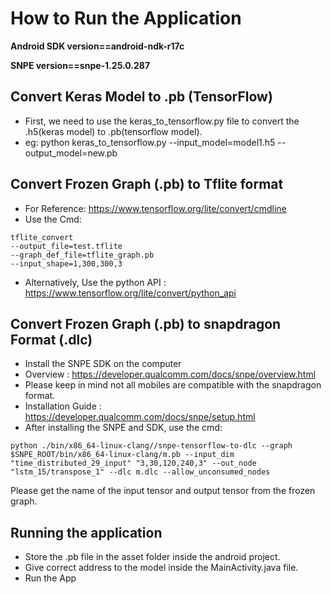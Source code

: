 # How to Run the Application

**Android SDK version==android-ndk-r17c**

**SNPE version==snpe-1.25.0.287**



## Convert Keras Model to .pb (TensorFlow)
* First, we need to use the keras_to_tensorflow.py file to convert the .h5(keras model) to .pb(tensorflow model).
* eg: python keras_to_tensorflow.py --input_model=model1.h5 --output_model=new.pb

## Convert Frozen Graph (.pb) to Tflite format
* For Reference: https://www.tensorflow.org/lite/convert/cmdline
* Use the Cmd:
```
tflite_convert 
--output_file=test.tflite 
--graph_def_file=tflite_graph.pb 
--input_shape=1,300,300,3
```
* Alternatively, Use the python API : https://www.tensorflow.org/lite/convert/python_api

## Convert Frozen Graph (.pb) to snapdragon Format (.dlc)
* Install the SNPE SDK on the computer
* Overview : https://developer.qualcomm.com/docs/snpe/overview.html
* Please keep in mind not all mobiles are compatible with the snapdragon format.
* Installation Guide : https://developer.qualcomm.com/docs/snpe/setup.html
* After installing the SNPE and SDK, use the cmd: 
```
python ./bin/x86_64-linux-clang//snpe-tensorflow-to-dlc --graph $SNPE_ROOT/bin/x86_64-linux-clang/m.pb --input_dim "time_distributed_29_input" "3,30,120,240,3" --out_node "lstm_15/transpose_1" --dlc m.dlc --allow_unconsumed_nodes
```
Please get the name of the input tensor and output tensor from the frozen graph.

## Running the application
* Store the .pb file in the asset folder inside the android project.
* Give correct address to the model inside the MainActivity.java file.
* Run the App
